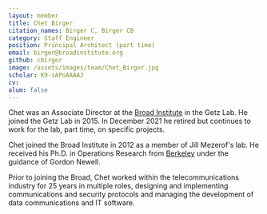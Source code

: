 ```yaml
---
layout: member
title: Chet Birger
citation_names: Birger C, Birger CB
category: Staff Engineer
position: Principal Architect (part time)
email: birger@broadinstitute.org 
github: cbirger
image: /assets/images/team/Chet_Birger.jpg
scholar: K9-iAPoAAAAJ
cv:
alum: false
---
```


Chet was an Associate Director at the [Broad Institute] in the Getz Lab.  He joined the Getz Lab in 2015.  In December 2021 he retired but continues to work for the lab, part time, on specific projects.

Chet joined the Broad Institute in 2012 as a member of Jill Mezerof's lab. He received his Ph.D. in Operations Research from [Berkeley] under the guidance of Gordon Newell.

Prior to joining the Broad, Chet worked within the telecommunications industry for 25 years in multiple roles, designing and implementing communications and security protocols and managing the development of data communications and IT software.

[Broad Institute]: http://www.broadinstitute.org
[Berkeley]: http://www.berkeley.edu